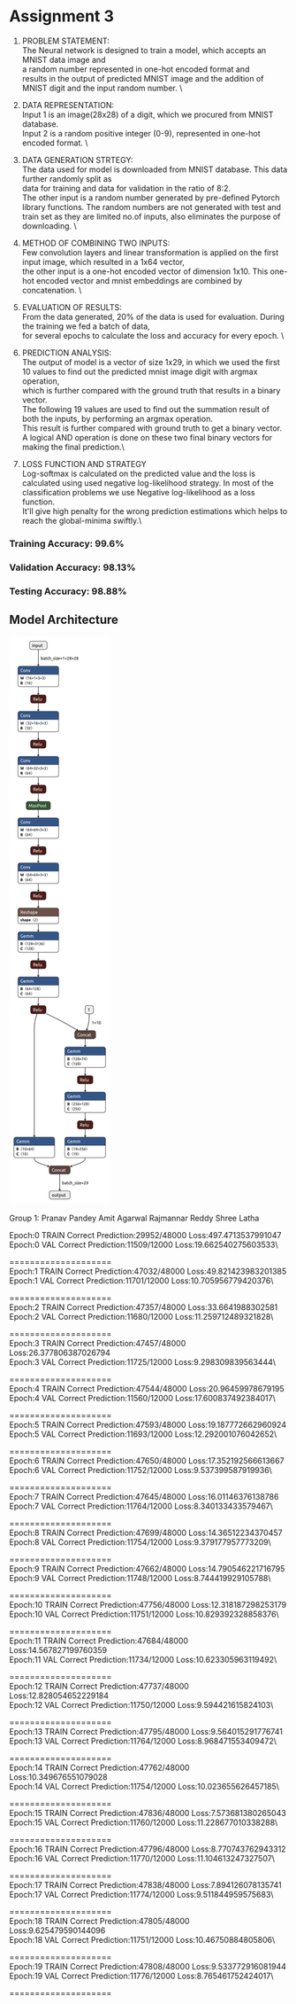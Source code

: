 # Assignment 3

1. PROBLEM STATEMENT: \
	The Neural network is designed to train a model, which accepts an MNIST data image and \
	a random number represented in one-hot encoded format and \
	results in the output of predicted MNIST image and the addition of MNIST digit and the input random number. \
	
2. DATA REPRESENTATION: \
	Input 1 is an image(28x28) of a digit, which we procured from MNIST database.\
	Input 2 is a random positive integer (0-9), represented in one-hot encoded format. \
	
3. DATA GENERATION STRTEGY: \
	The data used for model is downloaded from MNIST database. This data further randomly split as \
	data for training and data for validation in the ratio of 8:2.\
	The other input is a random number generated by pre-defined Pytorch library functions.
	The random numbers are not generated with test and train set as they are limited no.of inputs, also eliminates the purpose of downloading. \
	
4. METHOD OF COMBINING TWO INPUTS: \
	Few convolution layers and linear transformation is applied on the first input image, which resulted in a 1x64 vector,\
	the other input is a one-hot encoded vector of dimension  1x10. This one-hot encoded vector and mnist embeddings are combined by concatenation. \

5. EVALUATION OF RESULTS:\
	From the data generated, 20% of the data is used for evaluation. During the training we fed a batch of data,\
	for several epochs to calculate the loss and accuracy for every epoch. \

6. PREDICTION ANALYSIS:\
	The output of model is a vector of size 1x29, in which we used the first 10 values to find out the predicted mnist image digit with argmax operation, \
	which is further compared with the ground truth that results in a binary vector. \
	The following 19 values are used to find out the summation result of both the inputs, by performing an argmax operation.\
	This result is further compared with ground truth to get a binary vector.\
	A logical AND operation is done on these two final binary vectors for making the final prediction.\

7. LOSS FUNCTION AND STRATEGY\
	Log-softmax is calculated on the predicted value and the loss is calculated using used negative log-likelihood strategy.
	In most of the classification problems we use Negative log-likelihood as a loss function. \
	It'll give high penalty for the wrong prediction estimations which helps to reach the global-minima swiftly.\



### Training Accuracy: 99.6%
### Validation Accuracy: 98.13%
### Testing Accuracy: 98.88%

## Model Architecture
![Model Architecture](./images/model.onnx.png)


Group 1:
Pranav Pandey
Amit Agarwal
Rajmannar Reddy
Shree Latha


Epoch:0	 TRAIN	 Correct Prediction:29952/48000 	 Loss:497.4713537991047\
Epoch:0	 VAL	 Correct Prediction:11509/12000 	 Loss:19.662540275603533\

====================\
Epoch:1	 TRAIN	 Correct Prediction:47032/48000 	 Loss:49.821423983201385\
Epoch:1	 VAL	 Correct Prediction:11701/12000 	 Loss:10.705956779420376\

====================\
Epoch:2	 TRAIN	 Correct Prediction:47357/48000 	 Loss:33.6641988302581\
Epoch:2	 VAL	 Correct Prediction:11680/12000 	 Loss:11.259712489321828\

====================\
Epoch:3	 TRAIN	 Correct Prediction:47457/48000 	 Loss:26.377806387026794\
Epoch:3	 VAL	 Correct Prediction:11725/12000 	 Loss:9.298309839563444\

====================\
Epoch:4	 TRAIN	 Correct Prediction:47544/48000 	 Loss:20.96459978679195\
Epoch:4	 VAL	 Correct Prediction:11560/12000 	 Loss:17.600837492384017\

====================\
Epoch:5	 TRAIN	 Correct Prediction:47593/48000 	 Loss:19.187772662960924\
Epoch:5	 VAL	 Correct Prediction:11693/12000 	 Loss:12.292001076042652\

====================\
Epoch:6	 TRAIN	 Correct Prediction:47650/48000 	 Loss:17.352192566613667\
Epoch:6	 VAL	 Correct Prediction:11752/12000 	 Loss:9.537399587919936\

====================\
Epoch:7	 TRAIN	 Correct Prediction:47645/48000 	 Loss:16.01146376138786\
Epoch:7	 VAL	 Correct Prediction:11764/12000 	 Loss:8.340133433579467\

====================\
Epoch:8	 TRAIN	 Correct Prediction:47699/48000 	 Loss:14.36512234370457\
Epoch:8	 VAL	 Correct Prediction:11754/12000 	 Loss:9.379177957773209\

====================\
Epoch:9	 TRAIN	 Correct Prediction:47662/48000 	 Loss:14.790546221716795\
Epoch:9	 VAL	 Correct Prediction:11748/12000 	 Loss:8.744419929105788\

====================\
Epoch:10	 TRAIN	 Correct Prediction:47756/48000 	 Loss:12.318187298253179\
Epoch:10	 VAL	 Correct Prediction:11751/12000 	 Loss:10.829392328858376\

====================\
Epoch:11	 TRAIN	 Correct Prediction:47684/48000 	 Loss:14.567827199760359\
Epoch:11	 VAL	 Correct Prediction:11734/12000 	 Loss:10.623305963119492\

====================\
Epoch:12	 TRAIN	 Correct Prediction:47737/48000 	 Loss:12.828054652229184\
Epoch:12	 VAL	 Correct Prediction:11750/12000 	 Loss:9.594421615824103\

====================\
Epoch:13	 TRAIN	 Correct Prediction:47795/48000 	 Loss:9.564015291776741\
Epoch:13	 VAL	 Correct Prediction:11764/12000 	 Loss:8.968471553409472\

====================\
Epoch:14	 TRAIN	 Correct Prediction:47762/48000 	 Loss:10.349676551079028\
Epoch:14	 VAL	 Correct Prediction:11754/12000 	 Loss:10.023655626457185\

====================\
Epoch:15	 TRAIN	 Correct Prediction:47836/48000 	 Loss:7.573681380265043\
Epoch:15	 VAL	 Correct Prediction:11760/12000 	 Loss:11.228677010338288\

====================\
Epoch:16	 TRAIN	 Correct Prediction:47796/48000 	 Loss:8.770743762943312\
Epoch:16	 VAL	 Correct Prediction:11770/12000 	 Loss:11.104613247327507\

====================\
Epoch:17	 TRAIN	 Correct Prediction:47838/48000 	 Loss:7.894126078135741\
Epoch:17	 VAL	 Correct Prediction:11774/12000 	 Loss:9.511844959575683\

====================\
Epoch:18	 TRAIN	 Correct Prediction:47805/48000 	 Loss:9.625479590144096\
Epoch:18	 VAL	 Correct Prediction:11751/12000 	 Loss:10.46750884805806\

====================\
Epoch:19	 TRAIN	 Correct Prediction:47808/48000 	 Loss:9.533772916081944\
Epoch:19	 VAL	 Correct Prediction:11776/12000 	 Loss:8.765461752424017\

====================



